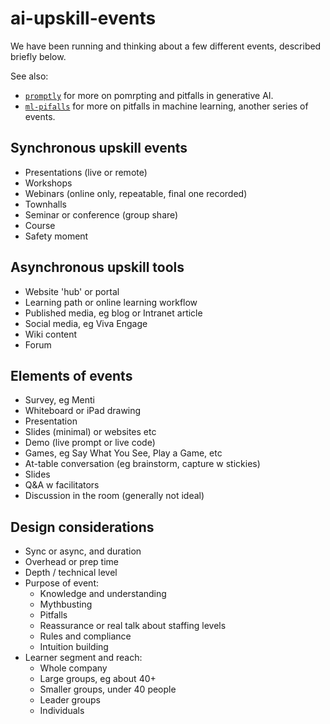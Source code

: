 # ai-upskill-events

We have been running and thinking about a few different events, described briefly below.

See also:

- [`promptly`](https://github.com/equinor/promptly) for more on pomrpting and pitfalls in generative AI.
- [`ml-pifalls`](https://github.com/equinor/ml-pitfalls) for more on pitfalls in machine learning, another series of events.


## Synchronous upskill events

- Presentations (live or remote)
- Workshops
- Webinars (online only, repeatable, final one recorded)
- Townhalls
- Seminar or conference (group share)
- Course
- Safety moment


## Asynchronous upskill tools

- Website 'hub' or portal
- Learning path or online learning workflow
- Published media, eg blog or Intranet article
- Social media, eg Viva Engage
- Wiki content
- Forum


## Elements of events

- Survey, eg Menti
- Whiteboard or iPad drawing
- Presentation
- Slides (minimal) or websites etc
- Demo (live prompt or live code)
- Games, eg Say What You See, Play a Game, etc
- At-table conversation (eg brainstorm, capture w stickies)
- Slides
- Q&A w facilitators
- Discussion in the room (generally not ideal)


## Design considerations

- Sync or async, and duration 
- Overhead or prep time
- Depth / technical level
- Purpose of event:
  - Knowledge and understanding
  - Mythbusting
  - Pitfalls
  - Reassurance or real talk about staffing levels
  - Rules and compliance
  - Intuition building
- Learner segment and reach:
  - Whole company
  - Large groups, eg about 40+
  - Smaller groups, under 40 people
  - Leader groups
  - Individuals
